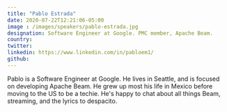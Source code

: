```yaml
---
title: "Pablo Estrada"
date: 2020-07-22T12:21:06-05:00
image : /images/speakers/pablo-estrada.jpg
designation: Software Engineer at Google. PMC member, Apache Beam.
country: 
twitter: 
linkedin: https://www.linkedin.com/in/pabloem1/
github: 
---
```


Pablo is a Software Engineer at Google. He lives in Seattle, and is focused on developing Apache Beam. He grew up most his life in Mexico before moving to the US to be a techie. He's happy to chat about all things Beam, streaming, and the lyrics to despacito.

